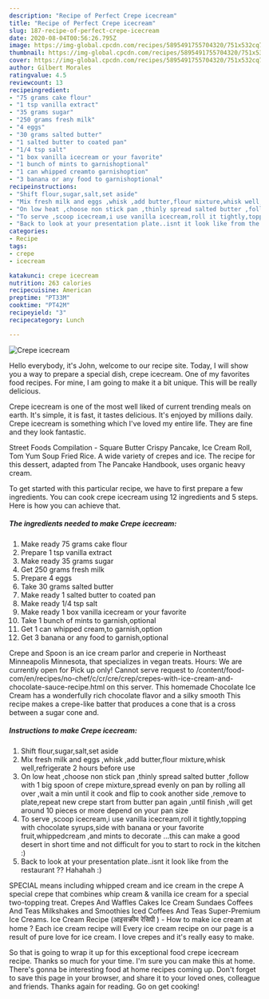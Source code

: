 ```yaml
---
description: "Recipe of Perfect Crepe icecream"
title: "Recipe of Perfect Crepe icecream"
slug: 187-recipe-of-perfect-crepe-icecream
date: 2020-08-04T00:56:26.795Z
image: https://img-global.cpcdn.com/recipes/5895491755704320/751x532cq70/crepe-icecream-recipe-main-photo.jpg
thumbnail: https://img-global.cpcdn.com/recipes/5895491755704320/751x532cq70/crepe-icecream-recipe-main-photo.jpg
cover: https://img-global.cpcdn.com/recipes/5895491755704320/751x532cq70/crepe-icecream-recipe-main-photo.jpg
author: Gilbert Morales
ratingvalue: 4.5
reviewcount: 13
recipeingredient:
- "75 grams cake flour"
- "1 tsp vanilla extract"
- "35 grams sugar"
- "250 grams fresh milk"
- "4 eggs"
- "30 grams salted butter"
- "1 salted butter to coated pan"
- "1/4 tsp salt"
- "1 box vanilla icecream or your favorite"
- "1 bunch of mints to garnishoptional"
- "1 can whipped creamto garnishoption"
- "3 banana or any food to garnishoptional"
recipeinstructions:
- "Shift flour,sugar,salt,set aside"
- "Mix fresh milk and eggs ,whisk ,add butter,flour mixture,whisk well,refrigerate  2 hours before use"
- "On low heat ,choose non stick pan ,thinly spread salted butter ,follow with 1 big spoon of crepe mixture,spread evenly on pan by rolling all over ,wait a min until it cook and flip to cook another side ,remove to plate,repeat new crepe start from butter pan again ,until finish ,will get around 10 pieces or more depend on your pan size"
- "To serve ,scoop icecream,i use vanilla icecream,roll it tightly,topping with chocolate syrups,side with banana or your favorite fruit,whippedcream ,and mints to decorate ...this can make a good desert in short time and not difficult for you to start to rock in the kitchen :)"
- "Back to look at your presentation plate..isnt it look like from the restaurant ?? Hahahah :)"
categories:
- Recipe
tags:
- crepe
- icecream

katakunci: crepe icecream 
nutrition: 263 calories
recipecuisine: American
preptime: "PT33M"
cooktime: "PT42M"
recipeyield: "3"
recipecategory: Lunch

---
```



![Crepe icecream](https://img-global.cpcdn.com/recipes/5895491755704320/751x532cq70/crepe-icecream-recipe-main-photo.jpg)

Hello everybody, it's John, welcome to our recipe site. Today, I will show you a way to prepare a special dish, crepe icecream. One of my favorites food recipes. For mine, I am going to make it a bit unique. This will be really delicious.

Crepe icecream is one of the most well liked of current trending meals on earth. It's simple, it is fast, it tastes delicious. It's enjoyed by millions daily. Crepe icecream is something which I've loved my entire life. They are fine and they look fantastic.

Street Foods Compilation - Square Butter Crispy Pancake, Ice Cream Roll, Tom Yum Soup Fried Rice. A wide variety of crepes and ice. The recipe for this dessert, adapted from The Pancake Handbook, uses organic heavy cream.


To get started with this particular recipe, we have to first prepare a few ingredients. You can cook crepe icecream using 12 ingredients and 5 steps. Here is how you can achieve that.

##### The ingredients needed to make Crepe icecream:

1. Make ready 75 grams cake flour
1. Prepare 1 tsp vanilla extract
1. Make ready 35 grams sugar
1. Get 250 grams fresh milk
1. Prepare 4 eggs
1. Take 30 grams salted butter
1. Make ready 1 salted butter to coated pan
1. Make ready 1/4 tsp salt
1. Make ready 1 box vanilla icecream or your favorite
1. Take 1 bunch of mints to garnish,optional
1. Get 1 can whipped cream,to garnish,option
1. Get 3 banana or any food to garnish,optional


Crepe and Spoon is an ice cream parlor and creperie in Northeast Minneapolis Minnesota, that specializes in vegan treats. Hours: We are currently open for Pick up only! Cannot serve request to /content/food-com/en/recipes/no-chef/c/cr/cre/crep/crepes-with-ice-cream-and-chocolate-sauce-recipe.html on this server. This homemade Chocolate Ice Cream has a wonderfully rich chocolate flavor and a silky smooth This recipe makes a crepe-like batter that produces a cone that is a cross between a sugar cone and. 

##### Instructions to make Crepe icecream:

1. Shift flour,sugar,salt,set aside
1. Mix fresh milk and eggs ,whisk ,add butter,flour mixture,whisk well,refrigerate  2 hours before use
1. On low heat ,choose non stick pan ,thinly spread salted butter ,follow with 1 big spoon of crepe mixture,spread evenly on pan by rolling all over ,wait a min until it cook and flip to cook another side ,remove to plate,repeat new crepe start from butter pan again ,until finish ,will get around 10 pieces or more depend on your pan size
1. To serve ,scoop icecream,i use vanilla icecream,roll it tightly,topping with chocolate syrups,side with banana or your favorite fruit,whippedcream ,and mints to decorate ...this can make a good desert in short time and not difficult for you to start to rock in the kitchen :)
1. Back to look at your presentation plate..isnt it look like from the restaurant ?? Hahahah :)


SPECIAL means including whipped cream and ice cream in the crepe A special crepe that combines whip cream &amp; vanilla ice cream for a special two-topping treat. Crepes And Waffles Cakes Ice Cream Sundaes Coffees And Teas Milkshakes and Smoothies Iced Coffees And Teas Super-Premium Ice Creams. Ice Cream Recipe (आइसक्रीम रेसिपी ) - How to make ice cream at home ? Each ice cream recipe will Every ice cream recipe on our page is a result of pure love for ice cream. I love crepes and it&#39;s really easy to make. 

So that is going to wrap it up for this exceptional food crepe icecream recipe. Thanks so much for your time. I'm sure you can make this at home. There's gonna be interesting food at home recipes coming up. Don't forget to save this page in your browser, and share it to your loved ones, colleague and friends. Thanks again for reading. Go on get cooking!
